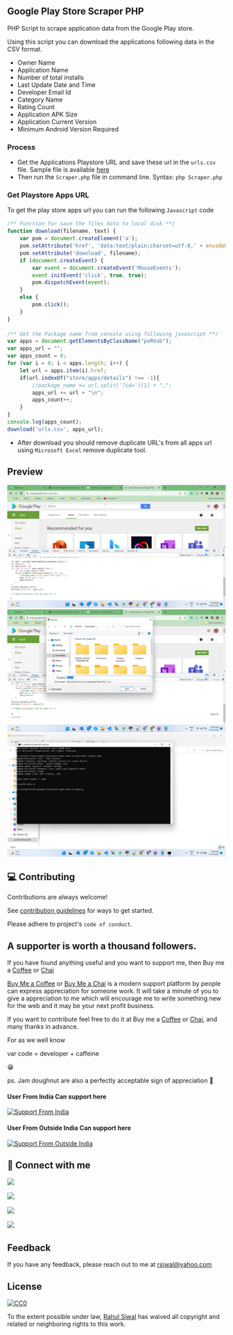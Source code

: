 ## Google Play Store Scraper PHP

PHP Script to scrape application data from the Google Play store.

Using this script you can download the applications following data in the CSV format.

- Owner Name
- Application Name
- Number of total installs
- Last Update Date and Time
- Developer Email Id
- Category Name
- Rating Count
- Application APK Size
- Application Current Version
- Minimum Android Version Required

### Process

- Get the Applications Playstore URL and save these url in the `urls.csv` file. Sample file is available [here](https://github.com/crsiwal/Google-Play-Store-Scraper-PHP/blob/main/urls.csv)
- Then run the `Scraper.php` file in command line. Syntax: `php Scraper.php`

### Get Playstore Apps URL
To get the play store apps url you can run the following `Javascript` code  

```JavaScript
/** Function for save the files data to local disk **/
function download(filename, text) {
    var pom = document.createElement('a');
    pom.setAttribute('href', 'data:text/plain;charset=utf-8,' + encodeURIComponent(text));
    pom.setAttribute('download', filename);
    if (document.createEvent) {
        var event = document.createEvent('MouseEvents');
        event.initEvent('click', true, true);
        pom.dispatchEvent(event);
    }
    else {
        pom.click();
    }
}

/** Get the Package name from console using following javascript **/
var apps = document.getElementsByClassName("poRVub");
var apps_url = "";
var apps_count = 0;
for (var i = 0; i < apps.length; i++) {
	let url = apps.item(i).href;
	if(url.indexOf("store/apps/details") !== -1){
		//package_name += url.split('?id=')[1] + ",";
		apps_url += url + "\n";
		apps_count++;
	}
}
console.log(apps_count);
download('urls.csv', apps_url);
```

- After download you should remove duplicate URL's from all apps url using `Microsoft Excel` remove duplicate tool.

## Preview

[![](screenshot/urls.png)](https://github.com/crsiwal/Google-Play-Store-Scraper-PHP)
[![](screenshot/download.png)](https://github.com/crsiwal/Google-Play-Store-Scraper-PHP)
[![](screenshot/process.png)](https://github.com/crsiwal/Google-Play-Store-Scraper-PHP)

## 💻 Contributing

Contributions are always welcome!

See [contribution guidelines](contributing.md) for ways to get started.

Please adhere to project's `code of conduct`.
## A supporter is worth a thousand followers.

If you have found anything useful and you want to support me, then Buy me a [Coffee](https://www.buymeacoffee.com/rsiwal) or [Chai](https://getmechai.vercel.app/link.html?vpa=rsiwal@upi&nm=Rahul+Siwal&amt=500)

[Buy Me a Coffee](https://www.buymeacoffee.com/rsiwal) or [Buy Me a Chai](https://getmechai.vercel.app/link.html?vpa=rsiwal@upi&nm=Rahul+Siwal&amt=500) is a modern support platform by people can express appreciation for someone work. It will take a minute of you to give a appreciation to me which will encourage me to write something new for the web and it may be your next profit business.

If you want to contribute feel free to do it at Buy me a [Coffee](https://www.buymeacoffee.com/rsiwal) or [Chai](https://getmechai.vercel.app/link.html?vpa=rsiwal@upi&nm=Rahul+Siwal&amt=500), and many thanks in advance.

For as we well know

var code = developer + caffeine

😁

ps. Jam doughnut are also a perfectly acceptable sign of appreciation 🍩

#### User From India Can support here
[![Support From India](https://i.ibb.co/Xkdj83y/image-2.png)](https://getmechai.vercel.app/link.html?vpa=rsiwal@upi&nm=Rahul+Siwal&amt=500)

#### User From Outside India Can support here
[![Support From Outside India](https://img.buymeacoffee.com/button-api/?text=Buy%20a%20coffee%20for%20me&emoji=&slug=rsiwal&button_colour=FF5F5F&font_colour=ffffff&font_family=Cookie&outline_colour=000000&coffee_colour=FFDD00)](https://www.buymeacoffee.com/rsiwal)

## 🤝 Connect with me

[![](https://img.shields.io/badge/Profile-Twitter-1DA1F2?style=flat&logo=twitter&color=336791&logoColor=white)](https://www.twitter.com/rahulsiwal)

[![](https://img.shields.io/badge/Profile-Linkedin-0A66C2?style=flat&logo=linkedin&logoColor=white)](https://www.linkedin.com/in/rsiwal)

[![](https://img.shields.io/badge/Profile-Facebook-3b5998?style=flat&logo=facebook&logoColor=white)](https://www.facebook.com/rsiwal)

[![](https://img.shields.io/badge/Profile-Instagram-3f729b?style=flat&logo=instagram&logoColor=white)](https://www.instagram.com/rahulsiwal)

## Feedback

If you have any feedback, please reach out to me at rsiwal@yahoo.com


## License 

[![CC0](https://licensebuttons.net/p/zero/1.0/88x31.png)](https://creativecommons.org/publicdomain/zero/1.0/)

To the extent possible under law, [Rahul Siwal](https://github.com/crsiwal) has waived all copyright and related or neighboring rights to this work.